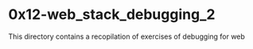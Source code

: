 # 0x12-web_stack_debugging_2
 This directory contains a recopilation of exercises of debugging for web
